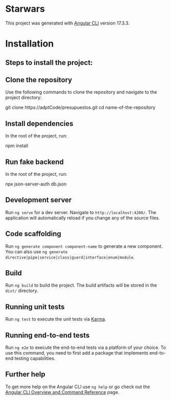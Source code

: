 # Starwars

This project was generated with [Angular CLI](https://github.com/angular/angular-cli) version 17.3.3.

# Installation
## Steps to install the project:

## Clone the repository
Use the following commands to clone the repository and navigate to the project directory:

git clone https://adptCode/presupuestos.git cd name-of-the-repository

## Install dependencies
In the root of the project, run:

npm install

## Run fake backend
 In the root of the project, run:
 
 npx json-server-auth db.json

## Development server

Run `ng serve` for a dev server. Navigate to `http://localhost:4200/`. The application will automatically reload if you change any of the source files.

## Code scaffolding

Run `ng generate component component-name` to generate a new component. You can also use `ng generate directive|pipe|service|class|guard|interface|enum|module`.

## Build

Run `ng build` to build the project. The build artifacts will be stored in the `dist/` directory.

## Running unit tests

Run `ng test` to execute the unit tests via [Karma](https://karma-runner.github.io).

## Running end-to-end tests

Run `ng e2e` to execute the end-to-end tests via a platform of your choice. To use this command, you need to first add a package that implements end-to-end testing capabilities.

## Further help

To get more help on the Angular CLI use `ng help` or go check out the [Angular CLI Overview and Command Reference](https://angular.io/cli) page.
